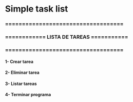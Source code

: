 # Simple task list

### ===================================
### ============ LISTA DE TAREAS ===========
### ===================================
#### 1- Crear tarea
#### 2- Eliminar tarea
#### 3- Listar tareas
#### 4- Terminar programa
